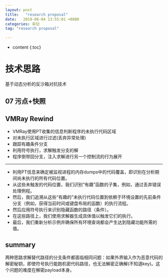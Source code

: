 ```yaml
---
layout: post
title:   "research proposal"
date:   2019-06-04 13:55:01 +0800
categories: 杂记
tag: "research proposal"

---
```

* content
{:toc}


# 技术思路

基于动态分析的反沙箱对抗技术

## 07 污点+快照



## VMRay Rewind

* VMRay使用PT收集的信息判断程序的未执行代码区域
* 对未执行区域进行过滤(丢弃异常处理)
* 跟踪有趣条件分支
* 利用符号执行，求解触发分支的解
* 程序倒带回分支，注入求解进行另一个控制流的行为展开

---

- 利用PT信息来确定被监视进程的内存dumps中的代码覆盖，即识别在分析期间尚未执行的所有代码位置。
- 从这些未触发的代码位置，我们识别“有趣”函数的子集，例如，通过丢弃错误处理例程。
- 然后，我们追溯从这些“有趣的”未执行代码位置到依赖于环境设置的先前条件分支（例如，获得当前时间或键盘布局的函数）的执行流程。
- 然后应用符号执行来识别隐藏函数的路径（条件）。
- 在这些路径上，我们使用求解器生成具体值以触发它们的执行。
- 最后，我们重新分析示例并确保所有环境查询都会产生达到隐藏功能所需的值。

## summary

两种思路求解替代路径的分支条件都面临相同问题：如果外界输入作为恶意代码的解密秘钥，即使符号执行能跑机密代码路径，也无法解密正确解(不知道key)。这个问题的难度在解密payload本身。

